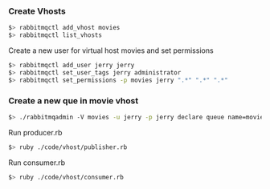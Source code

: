 ### Create Vhosts
```sh
$> rabbitmqctl add_vhost movies
$> rabbitmqctl list_vhosts
```

Create a new user for virtual host movies and set permissions
```sh
$> rabbitmqctl add_user jerry jerry
$> rabbitmqctl set_user_tags jerry administrator
$> rabbitmqctl set_permissions -p movies jerry ".*" ".*" ".*"
```

### Create a new que in movie vhost
```sh
$> ./rabbitmqadmin -V movies -u jerry -p jerry declare queue name=movie_logs
```

Run producer.rb
```sh
$> ruby ./code/vhost/publisher.rb
```

Run consumer.rb
```sh
$> ruby ./code/vhost/consumer.rb
```
